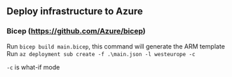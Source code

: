 ## Deploy infrastructure to Azure

### Bicep (https://github.com/Azure/bicep)

Run ```bicep build main.bicep```, this command will generate the ARM template
Run ```az deployment sub create -f .\main.json -l westeurope -c```

```-c``` is what-if mode